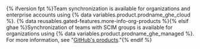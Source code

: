{% ifversion fpt %}Team synchronization is available for organizations and enterprise accounts using {% data variables.product.prodname_ghe_cloud %}. {% data reusables.gated-features.more-info-org-products %}{% elsif ghae %}Synchronization of teams with SCIM groups is available for organizations using {% data variables.product.prodname_ghe_managed %}. For more information, see "[GitHub's products](/github/getting-started-with-github/githubs-products)."{% endif %}
